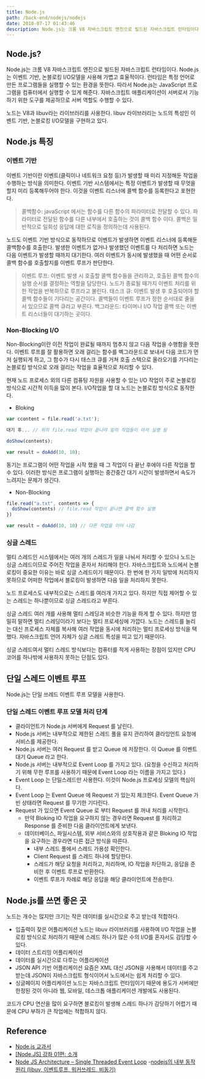 ```yaml
---
title: Node.js
path: /back-end/nodejs/nodejs
date: 2018-07-17 01:43:46
description: Node.js는 크롬 V8 자바스크립트 엔진으로 빌드된 자바스크립트 런타임이다.
---
```


## Node.js?

Node.js는 크롬 V8 자바스크립트 엔진으로 빌드된 자바스크립트 런타임이다. Node.js는 이벤트 기반, 논블로킹 I/O모델을 사용해 가볍고 효울적이다.
런타임은 특정 언어로 만든 프로그램들을 실행할 수 있는 환경을 뜻한다. 따라서 Node.js는 JavaScript 프로그램을 컴퓨터에서 실행할 수 있게 해준다. 자바스크립트 애플리케이션이 서버로서 기능하기 위한 도구를 제공하므로 서버 역할도 수행할 수 있다.

노드는 V8과 libuv라는 라이브러리를 사용한다. libuv 라이브러리는 노드의 특성인 이벤트 기반, 논블로킹 I/O모델을 구현하고 있다.

## Node.js 특징

### 이벤트 기반

이벤트 기반이란 이벤트(클릭이나 네트워크 요청 등)가 발생할 때 미리 지정해둔 작업을 수행하는 방식을 의미한다. 이벤트 기반 시스템에서는 특정 이벤트가 발생할 때 무엇을 할지 미리 등록해두어야 한다. 이것을 이벤트 리스너에 콜백 함수를 등록한다고 포현한다.

> 콜백함수: javaScript 에서는 함수를 다른 함수의 파라미터로 전달할 수 있다. 파라미터로 전달된 함수를 다른 내부에서 호출하는 것이 콜백 함수 이다. 콜백은 일반적으로 일회성 응답에 대한 로직을 정의하는데 사용된다.

노드도 이벤트 기반 방식으로 동작하므로 이벤트가 발생하면 이벤트 리스너에 등록해둔 콜백함수를 호출한다. 발생한 이벤트가 없거나 발생했던 이벤트를 다 처리하면 노드는 다음 이벤트가 발생할 때까지 대기한다. 여러 이벤트가 동시에 발생했을 때 어떤 순서로 콜백 함수를 호출할지를 이벤트 루프가 판단한다.

> 이벤트 루프: 이벤트 발생 시 호출할 콜백 함수들을 관리하고, 호출된 콜백 함수의 실행 순서를 결정하는 역할을 담당한다. 노드가 종료될 때가지 이벤트 처리를 위한 작업을 반복하므로 루프라고 불린다.
> 태스크 큐: 이벤트 발생 후 호출되어야 할 콜백 함수들이 기다리는 공간이다. 콜백들이 이벤트 루프가 정한 순서대로 줄을 서 있으므로 콜백 큐라고 부른다.
> 백그라운드: 타이머나 I/O 작업 콜백 또는 이벤트 리스너들이 대기하는 곳이다.

### Non-Blocking I/O

Non-Blocking이란 이전 작업이 완료될 때까지 멈추지 않고 다음 작업을 수행함을 뜻한다. 이벤트 루프를 잘 활용하면 오래 걸리는 함수를 벡그라운드로 보내서 다음 코드가 먼저 실행되게 하고, 그 함수가 다시 태스크 큐를 거쳐 호출 스택으로 올라오기를 기다리는 논블로킹 방식으로 오래 걸리는 작업을 효율적으로 처리할 수 있다.

현재 노드 프로세스 외의 다른 컴퓨팅 자원을 사용할 수 있는 I/O 작업이 주로 논블로킹 방식으로 시간적 이득을 많이 본다. I/O작업을 할 대 노드는 논블로킹 방식으로 동작한다.

- Bloking

```javascript
var ccontent = file.read('a.txt');

대기 후... // 위의 file.read 작업이 끝나야 밑의 작업들이 마저 실행 됨

doShow(contents);

var result = doAdd(10, 10);
```

동기는 프로그램이 어떤 작업을 시작 했을 때 그 작업이 다 끝난 후에야 다른 작업을 할 수 있다.
이러한 방식은 프로그램이 실행하는 중간중간 대기 시간이 발생하면서 속도가 느려지는 문제가 생긴다.

- Non-Blocking

```javascript
file.read("a.txt", contents => {
  doShow(contents) // file.read 작업이 끝나면 콜백 함수 실행
})

var result = doAdd(10, 10) // 다른 작업을 이어 나감
```

### 싱글 스레드

멀티 스레드인 시스템에서는 여러 개의 스레드가 일을 나눠서 처리할 수 있으나 노드는 싱글 스레드이므로 주어진 작업을 혼자서 처리해야 한다.
자바스크립트와 노드에서 논블로킹이 중요한 이유는 바로 싱글 스레드이기 때문이다. 한 번에 한 가지 일밖에 처리하지 못하므로 어떠한 작업에서 블로킹이 발생하면 다음 일을 처리하지 못한다.

노드 프로세스도 내부적으로는 스레드를 여러개 가지고 있다. 하지만 직접 제어할 수 있는 스레드는 하나뿐이므로 싱글 스레드라고 부른다.

싱글 스레드 여러 개를 사용해 멀티 스레딩과 비슷한 기능을 하게 할 수 있다. 하지만 엄밀히 말하면 멀티 스레딩이라기 보다는 멀티 프로세싱에 가깝다. 노드는 스레드를 늘리는 대신 프로세스 자체를 복사해 여러 작업을 동시에 처리하는 멀티 프로세싱 방식을 택했다. 자바스크립트 언어 자체가 싱글 스레드 특성을 띠고 있기 때문이다.

싱글 스레드여서 멀티 스레드 방식보다는 컴퓨터를 적게 사용하는 장점이 있지만 CPU 코어를 하나밖에 사용하지 못하는 단점도 있다.

## 단일 스레드 이벤트 루프

Node.js는 단일 쓰레드 이벤트 루프 모델을 사용한다.

### 단일 스레드 이벤트 루프 모델 처리 단계

- 클라이언트가 Node.js 서버에게 Request 를 날린다.
- Node.js 서버는 내부적으로 제한된 스레드 풀을 유지 관리하여 클라잉언트 요청에 서비스를 제공한다.
- Node.js 서버는 여러 Request 를 받고 Queue 에 저장한다. 이 Queue 를 이벤트 대기 Queue 라고 한다.
- Node.js 서버는 내부적으로 Event Loop 를 가지고 있다. (요청을 수신하고 처리하기 위해 무한 루프를 사용하기 때문에 Event Loop 라는 이름을 가지고 있다.)
- Event Loop 는 단일스레드만 사용한다. 이것이 Node.js 프로세싱 모델의 핵심이다.
- Event Loop 는 Event Queue 에 Request 가 있는지 체크한다. Event Queue 가 빈 상태라면 Request 를 무기한 기다린다.
- Request 가 있으면 Event Queue 로 부터 Request 를 꺼내 처리를 시작한다.
  - 만약 Bloking IO 작업을 요구하지 않는 경우라면 Request 를 처리하고 Response 를 준비한 다음 클라이언트에게 보낸다.
  - 데이터베이스, 파일시스템, 외부 서비스와의 상호작용과 같은 Bloking IO 작업을 요구하는 경우라면 다른 접근 방식을 따른다.
    - 내부 스레드 풀에서 스레드 가용성 확인한다.
    - Client Request 를 스레드 하나에 할당한다.
    - 스레드가 해당 요청을 처리하고, 처리하며, IO 작업을 차단하고, 응답을 준비한 후 이벤트 루프로 반환한다.
    - 이벤트 루프가 차례로 해당 응답을 해당 클라이언트에 전송한다.

## Node.js를 쓰면 좋은 곳

노드는 개수는 많지만 크기는 작은 데이터를 실시간으로 주고 받는데 적합하다.

- 입출력이 잦은 어플리케이션
  노드는 libuv 라이브러리를 사용하여 I/O 작업을 논블로킹 방식으로 처리하기 때문에 스레드 하나가 많은 수의 I/O를 혼자서도 감당할 수 있다.
- 데이터 스트리밍 어플리케이션
- 데이터를 실시간으로 다루는 어플리케이션
- JSON API 기반 어플리케이션
  요즘은 XML 대신 JSON을 사용해서 데이터를 주고 받는데 JSON이 자바스크립트 형식이어서 노드에서는 쉽게 처리할 수 있다.
- 싱글페이지 어플리케이션
  노드는 자바스크립트 런타임이기 때문에 용도가 서버에만 한정된 것이 아니라 웹, 모바일, 데스크톱 애플리케이션 개발에도 사용된다.

코드가 CPU 연산을 많이 요구하면 블로킹이 발생해 스레드 하나가 감당하기 어렵기 때문에 CPU 부하가 큰 작업에는 적합하지 않다.

## Reference

- [Node.js 교과서](http://www.kyobobook.co.kr/product/detailViewKor.laf?ejkGb=KOR&mallGb=KOR&barcode=9791160505221&orderClick=LEA&Kc=)
- [[Node.JS] 강좌 01편: 소개](https://velopert.com/133)
- [Node JS Architecture – Single Threaded Event Loop](https://www.journaldev.com/7462/node-js-architecture-single-threaded-event-loop) -[nodejs의 내부 동작 원리 (libuv, 이벤트루프, 워커쓰레드, 비동기)](http://sjh836.tistory.com/149?fbclid=IwAR0I0tS30AIttOa5gRFbgc_3GRS7MljHr7bVJYwpw7bCLeSKhIruxUi34ko)
